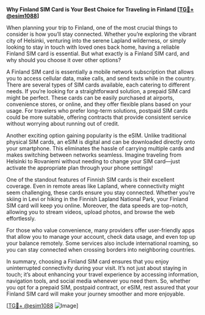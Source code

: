 **Why Finland SIM Card is Your Best Choice for Traveling in Finland [[TG💪+ @esim1088](https://t.me/s/esim1088)]**

When planning your trip to Finland, one of the most crucial things to consider is how you’ll stay connected. Whether you’re exploring the vibrant city of Helsinki, venturing into the serene Lapland wilderness, or simply looking to stay in touch with loved ones back home, having a reliable Finland SIM card is essential. But what exactly is a Finland SIM card, and why should you choose it over other options?

A Finland SIM card is essentially a mobile network subscription that allows you to access cellular data, make calls, and send texts while in the country. There are several types of SIM cards available, each catering to different needs. If you’re looking for a straightforward solution, a prepaid SIM card might be perfect. These cards can be easily purchased at airports, convenience stores, or online, and they offer flexible plans based on your usage. For travelers who prefer long-term solutions, postpaid SIM cards could be more suitable, offering contracts that provide consistent service without worrying about running out of credit.

Another exciting option gaining popularity is the eSIM. Unlike traditional physical SIM cards, an eSIM is digital and can be downloaded directly onto your smartphone. This eliminates the hassle of carrying multiple cards and makes switching between networks seamless. Imagine traveling from Helsinki to Rovaniemi without needing to change your SIM card—just activate the appropriate plan through your phone settings!

One of the standout features of Finnish SIM cards is their excellent coverage. Even in remote areas like Lapland, where connectivity might seem challenging, these cards ensure you stay connected. Whether you’re skiing in Levi or hiking in the Finnish Lapland National Park, your Finland SIM card will keep you online. Moreover, the data speeds are top-notch, allowing you to stream videos, upload photos, and browse the web effortlessly.

For those who value convenience, many providers offer user-friendly apps that allow you to manage your account, check data usage, and even top up your balance remotely. Some services also include international roaming, so you can stay connected when crossing borders into neighboring countries.

In summary, choosing a Finland SIM card ensures that you enjoy uninterrupted connectivity during your visit. It’s not just about staying in touch; it’s about enhancing your travel experience by accessing information, navigation tools, and social media whenever you need them. So, whether you opt for a prepaid SIM, postpaid contract, or eSIM, rest assured that your Finland SIM card will make your journey smoother and more enjoyable.

[[TG💪+ @esim1088](https://t.me/s/esim1088) ![Image](https://i.postimg.cc/Y0z9fWf4/image.png)]
